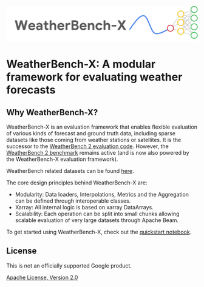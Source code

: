 ![logo](logos/wbx-logo-wide.png)

# WeatherBench-X: A modular framework for evaluating weather forecasts

## Why WeatherBench-X?

WeatherBench-X is an evaluation framework that enables flexible evaluation of various kinds of forecast and ground truth data, including sparse datasets like those coming from weather stations or satellites. It is the successor to the [WeatherBench 2 evaluation code](https://github.com/google-research/weatherbench2). However, the [WeatherBench 2 benchmark](https://sites.research.google/weatherbench/) remains active (and is now also powered by the WeatherBench-X evaluation framework).

WeatherBench related datasets can be found [here](https://weatherbench2.readthedocs.io/en/latest/data-guide.html).

The core design principles behind WeatherBench-X are:
- Modularity: Data loaders, Interpolations, Metrics and the Aggregation can be defined through interoperable classes.
- Xarray: All internal logic is based on xarray DataArrays.
- Scalability: Each operation can be split into small chunks allowing scalable evaluation of very large datasets through Apache Beam.

To get started using WeatherBench-X, check out the [quickstart notebook](https://weatherbench-x.readthedocs.io/en/latest/wbx_quickstart.html).

## License

This is not an officially supported Google product.

[Apache License, Version 2.0](https://www.apache.org/licenses/LICENSE-2.0)
